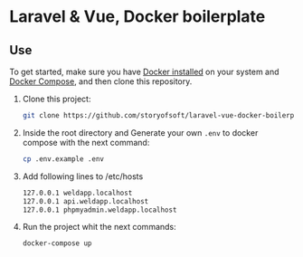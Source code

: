 # Laravel & Vue, Docker boilerplate

## Use

To get started, make sure you have [Docker installed](https://docs.docker.com/) on your system and [Docker Compose](https://docs.docker.com/compose/install/), and then clone this repository.

1. Clone this project:

   ```sh
   git clone https://github.com/storyofsoft/laravel-vue-docker-boilerplate.git
   ```

2. Inside the root directory and Generate your own `.env` to docker compose with the next command:

   ```sh
   cp .env.example .env
   ```

3. Add following lines to /etc/hosts

   ```sh
   127.0.0.1 weldapp.localhost
   127.0.0.1 api.weldapp.localhost
   127.0.0.1 phpmyadmin.weldapp.localhost
   ```

4. Run the project whit the next commands:

   ```sh
   docker-compose up
   ```
